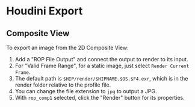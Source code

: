 # Houdini Export

## Composite View

To export an image from the 2D Composite View:

1. Add a "ROP File Output" and connect the output to render to its input.
2. For "Valid Frame Range", for a static image, just select `Render Current Frame`.
3. The default path is `$HIP/render/$HIPNAME.$OS.$F4.exr`, which is in the render folder relative to the profile file.
4. You can change the file extension to `jpg` to output a JPG.
5. With `rop_comp1` selected, click the "Render" button for its properties.